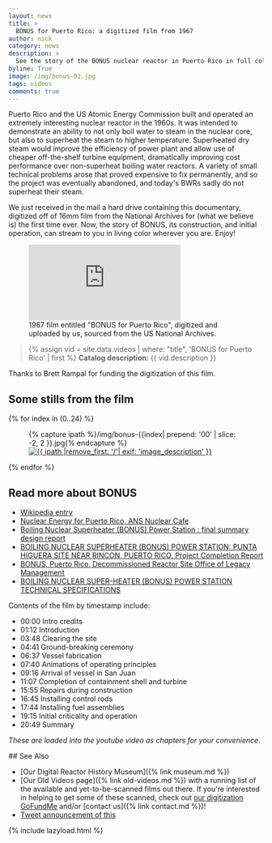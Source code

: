 ```yaml
---
layout: news
title: >
  BONUS for Puerto Rico: a digitized film from 1967
author: nick
category: news
description: >
  See the story of the BONUS nuclear reactor in Puerto Rico in full color.
byline: True
image: /img/bonus-02.jpg
tags: videos
comments: true
---
```


<div class="row">
<div class="col-md-8" markdown="1">

Puerto Rico and the US Atomic Energy Commission built and operated an extremely
interesting nuclear reactor in the 1960s. It was intended to demonstrate an
ability to not only boil water to steam in the nuclear core, but also to
superheat the steam to higher temperature. Superheated dry steam would improve
the efficiency of power plant and allow use of cheaper off-the-shelf turbine
equipment, dramatically improving cost performance over non-superheat boiling
water reactors. A variety of small technical problems arose that proved
expensive to fix permanently, and so the project was eventually abandoned, and
today's BWRs sadly do not superheat their steam.

We just received in the mail a hard drive containing this documentary, digitized off
of 16mm film from the National Archives for (what we believe is) the first time
ever. Now, the story of BONUS, its construction, and initial operation, can
stream to you in living color wherever you are. Enjoy!

<figure>
<div class="ratio ratio-16x9">
<iframe src="https://www.youtube.com/embed/yRYfUsY5W8o?si=8NOIyCMyoPpDCzIK" title="BONUS for Puerto Rico" 
frameborder="0" allow="accelerometer; autoplay; clipboard-write;
encrypted-media; gyroscope; picture-in-picture; web-share"
allowfullscreen></iframe>
</div>
<figcaption markdown="1">1967 film entitled "BONUS for Puerto Rico", digitized
and uploaded by us, sourced from the US National Archives. 
</figcaption>
</figure>

<blockquote class="blockquote">
{% assign vid = site.data.videos | where: "title", 'BONUS for Puerto Rico' | first %}
<b>Catalog description: </b> {{ vid.description }}
</blockquote>

Thanks to Brett Rampal for funding the digitization of this film.

</div></div>

<div class="row">
<div class="col-md-12" markdown="1">

## Some stills from the film

<div class="row">
 {% for index in (0..24) %} 
  <div class="col col-xl-4 col-lg-6 col-md-8 col-sm-12 col-12 p-0">
    <figure class="figure">
    {% capture ipath %}/img/bonus-{{index| prepend: '00' | slice: -2, 2 }}.jpg{% endcapture %}
     <a
        href="{{ipath}}"
      >
        <img
          src="{{ipath}}"
          class="img-fluid"
          alt="{{ ipath |remove_first: '/'| exif: 'image_description' }}"
        />
      </a>
    </figure>
  </div>
 {% endfor %}
  </div>
</div>
</div>

<div class="row">
<div class="col-md-8" markdown="1">

## Read more about BONUS

- [Wikipedia entry](https://en.wikipedia.org/wiki/Boiling_Nuclear_Superheater_Reactor_Facility)
- [Nuclear Energy for Puerto Rico, ANS Nuclear Cafe](https://www.ans.org/news/article-1818/nuclear-energy-for-puerto-rico/)
- [Boiling Nuclear Superheater (BONUS) Power Station : final summary design report](https://babel.hathitrust.org/cgi/pt?id=mdp.39015095034941&view=1up&seq=1)
- [BOILING NUCLEAR SUPERHEATER (BONUS) POWER STATION: PUNTA HIGUERA SITE NEAR RINCON, PUERTO RICO. Project Completion Report](https://doi.org/10.2172/4512116)
- [BONUS, Puerto Rico, Decommissioned Reactor Site Office of Legacy Management](https://www.energy.gov/lm/bonus-puerto-rico-decommissioned-reactor-site)
- [BOILING NUCLEAR SUPER-HEATER (BONUS) POWER STATION TECHNICAL SPECIFICATIONS](https://doi.org/10.2172/4768881)

Contents of the film by timestamp include:

- 00:00 Intro credits
- 01:12 Introduction
- 03:48 Clearing the site
- 04:41 Ground-breaking ceremony
- 06:37 Vessel fabrication
- 07:40 Animations of operating principles
- 09:16 Arrival of vessel in San Juan
- 11:07 Completion of containment shell and turbine
- 15:55 Repairs during construction
- 16:45 Installing control rods
- 17:44 Installing fuel assemblies
- 19:15 Initial criticality and operation
- 20:49 Summary

_These are loaded into the youtube video as chapters for your convenience._

</div>
</div>

<div class="row">
<div class="col-md-8" markdown="1">
## See Also

- [Our Digital Reactor History Museum]({% link museum.md %})
- [Our Old Videos page]({% link old-videos.md %}) with a running list of the
  available and yet-to-be-scanned films out there. If you're interested in helping
  to get some of these scanned, check out [our digitization
  GoFundMe](https://www.gofundme.com/f/the-digitization-of-old-nuclear-energy-videos)
  and/or [contact us]({% link contact.md %})!
- [Tweet announcement of this](https://twitter.com/whatisnuclear/status/1704248310691930315)

</div></div>

{% include lazyload.html %}
